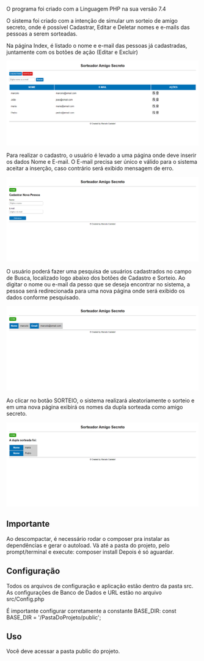 O programa foi criado com a Linguagem PHP na sua versão 7.4

O sistema foi criado com a intenção de simular um sorteio de amigo secreto, onde é possível Cadastrar, Editar e Deletar
nomes e e-mails das pessoas a serem sorteadas.

Na página Index, é listado o nome e e-mail das pessoas já cadastradas, juntamente com os botões de ação (Editar e Excluir)

<p align="center">
    <img src="public/assets/to_readme/home.png" />
</p>

Para realizar o cadastro, o usuário é levado a uma página onde deve inserir os dados Nome e E-mail. O E-mail precisa ser único e válido para o sistema aceitar a inserção, caso contrário será exibido mensagem de erro.

<p align="center">
    <img src="public/assets/to_readme/cadastro.png" />
</p>

O usuário poderá fazer uma pesquisa de usuários cadastrados no campo de Busca, localizado logo abaixo dos botões de Cadastro e Sorteio. Ao digitar o nome ou e-mail da pesso que se deseja encontrar no sistema, a pessoa será redirecionada para uma nova página onde será exibido os dados conforme pesquisado.

<p align="center">
    <img src="public/assets/to_readme/busca.png" />
</p>

Ao clicar no botão SORTEIO, o sistema realizará aleatoriamente o sorteio e em uma nova página exibirá os nomes da dupla sorteada como amigo secreto.

<p align="center">
    <img src="public/assets/to_readme/sorteio.png" />
</p>

## Importante

Ao descompactar, é necessário rodar o composer pra instalar as dependências e gerar o autoload.
Vá até a pasta do projeto, pelo prompt/terminal e execute:
composer install
Depois é só aguardar.


## Configuração

Todos os arquivos de configuração e aplicação estão dentro da pasta src.
As configurações de Banco de Dados e URL estão no arquivo src/Config.php

É importante configurar corretamente a constante BASE_DIR:
const BASE_DIR = '/PastaDoProjeto/public';



## Uso

Você deve acessar a pasta public do projeto.